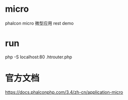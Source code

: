 # micro
phalcon micro 微型应用 rest demo

# run
php -S localhost:80 .htrouter.php

# 官方文档
https://docs.phalconphp.com/3.4/zh-cn/application-micro
